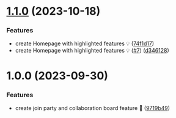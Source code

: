 # [1.1.0](https://github.com/mrlemoos/party-planner/compare/v1.0.0...v1.1.0) (2023-10-18)


### Features

* create Homepage with highlighted features 💡 ([74f1d17](https://github.com/mrlemoos/party-planner/commit/74f1d172ee0c19701016317aa0de5cf3a0665a39))
* create Homepage with highlighted features 💡 ([#7](https://github.com/mrlemoos/party-planner/issues/7)) ([d346128](https://github.com/mrlemoos/party-planner/commit/d346128d47e7966fbb1f4b80b778c3b735675f9c))

# 1.0.0 (2023-09-30)


### Features

* create join party and collaboration board feature 🎉 ([9719b49](https://github.com/mrlemoos/party-planner/commit/9719b494e377f98acbc46283912d2f16d450c0df))
